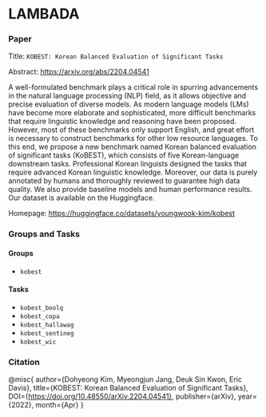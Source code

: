 # LAMBADA

### Paper
Title: `KOBEST: Korean Balanced Evaluation of Significant Tasks`

Abstract: https://arxiv.org/abs/2204.04541

A well-formulated benchmark plays a critical role in spurring advancements in the natural language processing (NLP) field, as it allows objective and precise evaluation of diverse models. As modern language models (LMs) have become more elaborate and sophisticated, more difficult benchmarks that require linguistic knowledge and reasoning have been proposed. However, most of these benchmarks only support English, and great effort is necessary to construct benchmarks for other low resource languages. To this end, we propose a new benchmark named Korean balanced evaluation of significant tasks (KoBEST), which consists of five Korean-language downstream tasks. Professional Korean linguists designed the tasks that require advanced Korean linguistic knowledge. Moreover, our data is purely annotated by humans and thoroughly reviewed to guarantee high data quality. We also provide baseline models and human performance results. Our dataset is available on the Huggingface.


Homepage: https://huggingface.co/datasets/youngwook-kim/kobest

### Groups and Tasks

#### Groups

- `kobest`

#### Tasks

- `kobest_boolq`
- `kobest_copa`
- `kobest_hallawag`
- `kobest_sentineg`
- `kobest_wic`


### Citation

@misc{
    author={Dohyeong Kim, Myeongjun Jang, Deuk Sin Kwon, Eric Davis},
    title={KOBEST: Korean Balanced Evaluation of Significant Tasks},
    DOI={https://doi.org/10.48550/arXiv.2204.04541},
    publisher={arXiv},
    year={2022},
    month={Apr}
}

